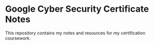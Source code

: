 # Google Cyber Security Certificate Notes

This repository contains my notes and resources for my certification coursework.
